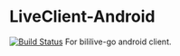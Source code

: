 # LiveClient-Android
[![Build Status](https://www.travis-ci.org/BJ4501/LiveClient-Android.svg?branch=master)](https://www.travis-ci.org/BJ4501/LiveClient-Android)
For bililive-go android client.
